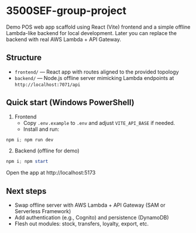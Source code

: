 # 3500SEF-group-project

Demo POS web app scaffold using React (Vite) frontend and a simple offline Lambda-like backend for local development. Later you can replace the backend with real AWS Lambda + API Gateway.

## Structure

- `frontend/` — React app with routes aligned to the provided topology
- `backend/` — Node.js offline server mimicking Lambda endpoints at `http://localhost:7071/api`

## Quick start (Windows PowerShell)

1. Frontend
	- Copy `.env.example` to `.env` and adjust `VITE_API_BASE` if needed.
	- Install and run:

```powershell
npm i; npm run dev
```

2. Backend (offline for demo)

```powershell
npm i; npm start
```

Open the app at http://localhost:5173

## Next steps

- Swap offline server with AWS Lambda + API Gateway (SAM or Serverless Framework)
- Add authentication (e.g., Cognito) and persistence (DynamoDB)
- Flesh out modules: stock, transfers, loyalty, export, etc.
